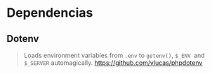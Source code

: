 # Dependencias

## Dotenv
> Loads environment variables from `.env` to `getenv()`, `$_ENV `and `$_SERVER` automagically.
https://github.com/vlucas/phpdotenv

